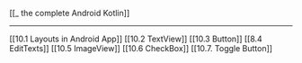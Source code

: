 [[_ the complete Android Kotlin]]

-----------

[[10.1 Layouts in Android App]]
[[10.2 TextView]]
[[10.3 Button]]
[[8.4 EditTexts]]
[[10.5 ImageView]]
[[10.6 CheckBox]]
[[10.7. Toggle Button]]









